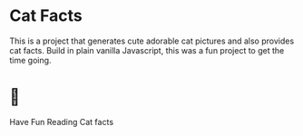 
# Cat Facts

This is a project that generates cute adorable cat pictures and also provides cat facts. 
Build in plain vanilla Javascript, this was a fun project to get the time going. 



# 🐾
Have Fun Reading Cat facts
